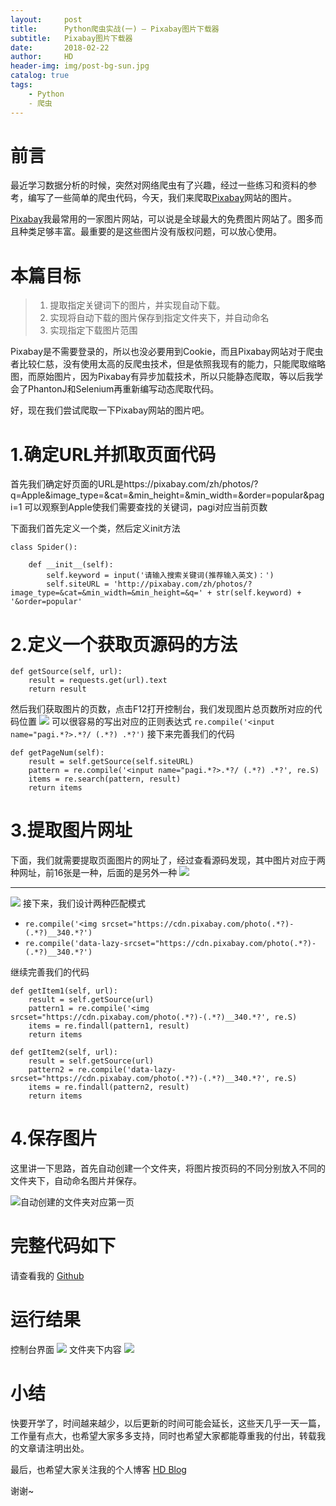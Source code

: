 ```yaml
---
layout:     post
title:      Python爬虫实战(一) — Pixabay图片下载器
subtitle:   Pixabay图片下载器
date:       2018-02-22
author:     HD
header-img: img/post-bg-sun.jpg
catalog: true
tags:
    - Python
    - 爬虫
---
```



# 前言
最近学习数据分析的时候，突然对网络爬虫有了兴趣，经过一些练习和资料的参考，编写了一些简单的爬虫代码，今天，我们来爬取[Pixabay][1]网站的图片。

[Pixabay][2]我最常用的一家图片网站，可以说是全球最大的免费图片网站了。图多而且种类足够丰富。最重要的是这些图片没有版权问题，可以放心使用。

# 本篇目标
> 1. 提取指定关键词下的图片，并实现自动下载。
> 2. 实现将自动下载的图片保存到指定文件夹下，并自动命名
> 3. 实现指定下载图片范围

Pixabay是不需要登录的，所以也没必要用到Cookie，而且Pixabay网站对于爬虫者比较仁慈，没有使用太高的反爬虫技术，但是依照我现有的能力，只能爬取缩略图，而原始图片，因为Pixabay有异步加载技术，所以只能静态爬取，等以后我学会了PhantonJ和Selenium再重新编写动态爬取代码。

好，现在我们尝试爬取一下Pixabay网站的图片吧。
# 1.确定URL并抓取页面代码
首先我们确定好页面的URL是https://pixabay.com/zh/photos/?q=Apple&image_type=&cat=&min_height=&min_width=&order=popular&pagi=1
可以观察到Apple使我们需要查找的关键词，pagi对应当前页数

下面我们首先定义一个类，然后定义init方法

    class Spider():
    
        def __init__(self):
            self.keyword = input('请输入搜索关键词(推荐输入英文)：') 
            self.siteURL = 'http://pixabay.com/zh/photos/?image_type=&cat=&min_width=&min_height=&q=' + str(self.keyword) + '&order=popular'

# 2.定义一个获取页源码的方法

    def getSource(self, url):
        result = requests.get(url).text
        return result
        
然后我们获取图片的页数，点击F12打开控制台，我们发现图片总页数所对应的代码位置
![][3]
可以很容易的写出对应的正则表达式
`re.compile('<input name="pagi.*?>.*?/ (.*?) .*?')`
接下来完善我们的代码

    def getPageNum(self):
        result = self.getSource(self.siteURL)
        pattern = re.compile('<input name="pagi.*?>.*?/ (.*?) .*?', re.S)
        items = re.search(pattern, result)
        return items

# 3.提取图片网址
下面，我们就需要提取页面图片的网址了，经过查看源码发现，其中图片对应于两种网址，前16张是一种，后面的是另外一种
![][4]


----------


![][5]
接下来，我们设计两种匹配模式

 - `re.compile('<img srcset="https://cdn.pixabay.com/photo(.*?)-(.*?)__340.*?')`
 - `re.compile('data-lazy-srcset="https://cdn.pixabay.com/photo(.*?)-(.*?)__340.*?')`
 
继续完善我们的代码

    def getItem1(self, url):
        result = self.getSource(url)
        pattern1 = re.compile('<img srcset="https://cdn.pixabay.com/photo(.*?)-(.*?)__340.*?', re.S)
        items = re.findall(pattern1, result)
        return items

    def getItem2(self, url):
        result = self.getSource(url)
        pattern2 = re.compile('data-lazy-srcset="https://cdn.pixabay.com/photo(.*?)-(.*?)__340.*?', re.S)
        items = re.findall(pattern2, result)
        return items
        
# 4.保存图片
这里讲一下思路，首先自动创建一个文件夹，将图片按页码的不同分别放入不同的文件夹下，自动命名图片并保存。

![自动创建的文件夹对应第一页][6]

# 完整代码如下
请查看我的
[Github][7]

# 运行结果
控制台界面
![][8]
文件夹下内容
![][9]

# 小结
快要开学了，时间越来越少，以后更新的时间可能会延长，这些天几乎一天一篇，工作量有点大，也希望大家多多支持，同时也希望大家都能尊重我的付出，转载我的文章请注明出处。

最后，也希望大家关注我的个人博客 [HD Blog][10]

谢谢~



    


  [1]: https://pixabay.com/
  [2]: https://pixabay.com/
  [3]: http://ww1.sinaimg.cn/large/6712cbb1ly1foog9z3cupj243c0z27wh.jpg
  [4]: http://ww1.sinaimg.cn/large/6712cbb1ly1foogeafa2sj23w41jqu0y.jpg
  [5]: http://ww1.sinaimg.cn/large/6712cbb1ly1foogeomemzj23v20hkx6i.jpg
  [6]: http://ww1.sinaimg.cn/large/6712cbb1ly1foogq2kcdoj21hx17edmi.jpg
  [7]: https://github.com/wanghaodi/PixabayPic
  [8]: http://ww1.sinaimg.cn/large/6712cbb1ly1foogyluoqbj22390wbtda.jpg
  [9]: http://ww1.sinaimg.cn/large/6712cbb1ly1foogz4q6vfj215h0tqn1q.jpg
  [10]: https://wanghaodi.top
